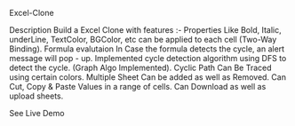 Excel-Clone

Description
Build a Excel Clone with features :-
Properties Like Bold, Italic, underLine, TextColor, BGColor, etc can be applied to each cell (Two-Way Binding).
Formula evalutaion In Case the formula detects the cycle, an alert message will pop - up. Implemented cycle detection algorithm using DFS to detect the cycle. (Graph Algo Implemented).
Cyclic Path Can Be Traced using certain colors.
Multiple Sheet Can be added as well as Removed.
Can Cut, Copy & Paste Values in a range of cells.
Can Download as well as upload sheets.

See Live Demo
